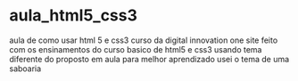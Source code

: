 # aula_html5_css3
aula de como usar html 5 e css3 curso da digital innovation one
site feito com os ensinamentos do curso basico de html5 e css3 
usando tema diferente do proposto em aula para melhor aprendizado
usei o tema de uma saboaria 
